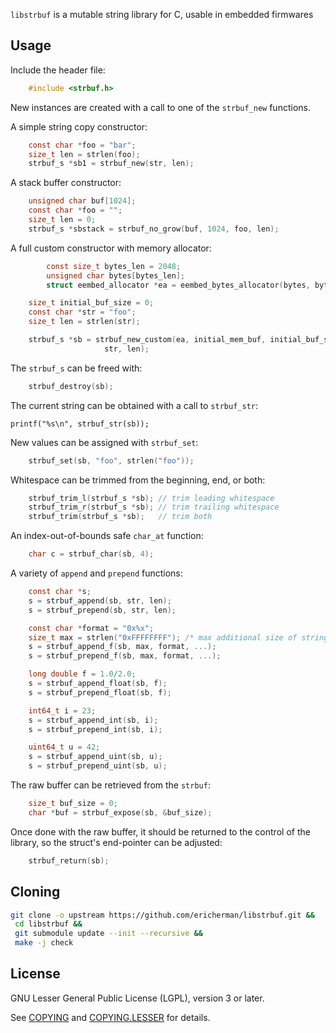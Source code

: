 `libstrbuf` is a mutable string library for C,
usable in embedded firmwares

Usage
-----
Include the header file:

```c
	#include <strbuf.h>
```

New instances are created with a call to one of the `strbuf_new` functions.

A simple string copy constructor:

```c
	const char *foo = "bar";
	size_t len = strlen(foo);
	strbuf_s *sb1 = strbuf_new(str, len);
```

A stack buffer constructor:

```c
	unsigned char buf[1024];
	const char *foo = "";
	size_t len = 0;
	strbuf_s *sbstack = strbuf_no_grow(buf, 1024, foo, len);
```

A full custom constructor with memory allocator:

```c
        const size_t bytes_len = 2048;
        unsigned char bytes[bytes_len];
        struct eembed_allocator *ea = eembed_bytes_allocator(bytes, bytes_len);

	size_t initial_buf_size = 0;
	const char *str = "foo";
	size_t len = strlen(str);

	strbuf_s *sb = strbuf_new_custom(ea, initial_mem_buf, initial_buf_size,
					 str, len);
```

The `strbuf_s` can be freed with:

```c
	strbuf_destroy(sb);
```

The current string can be obtained with a call to `strbuf_str`:

	printf("%s\n", strbuf_str(sb));

New values can be assigned with `strbuf_set`:

```c
	strbuf_set(sb, "foo", strlen("foo"));
```

Whitespace can be trimmed from the beginning, end, or both:

```c
	strbuf_trim_l(strbuf_s *sb); // trim leading whitespace
	strbuf_trim_r(strbuf_s *sb); // trim trailing whitespace
	strbuf_trim(strbuf_s *sb);   // trim both
```

An index-out-of-bounds safe `char_at` function:

```c
	char c = strbuf_char(sb, 4);
```

A variety of `append` and `prepend` functions:

```c
	const char *s;
	s = strbuf_append(sb, str, len);
	s = strbuf_prepend(sb, str, len);

	const char *format = "0x%x";
	size_t max = strlen("0xFFFFFFFF"); /* max additional size of string */
	s = strbuf_append_f(sb, max, format, ...);
	s = strbuf_prepend_f(sb, max, format, ...);

	long double f = 1.0/2.0;
	s = strbuf_append_float(sb, f);
	s = strbuf_prepend_float(sb, f);

	int64_t i = 23;
	s = strbuf_append_int(sb, i);
	s = strbuf_prepend_int(sb, i);

	uint64_t u = 42;
	s = strbuf_append_uint(sb, u);
	s = strbuf_prepend_uint(sb, u);
```

The raw buffer can be retrieved from the `strbuf`:

```c
	size_t buf_size = 0;
	char *buf = strbuf_expose(sb, &buf_size);
```

Once done with the raw buffer, it should be returned to the control of
the library, so the struct's end-pointer can be adjusted:

```c
	strbuf_return(sb);
```

Cloning
-------

```bash
git clone -o upstream https://github.com/ericherman/libstrbuf.git &&
 cd libstrbuf &&
 git submodule update --init --recursive &&
 make -j check
```

License
-------
GNU Lesser General Public License (LGPL), version 3 or later.

See [COPYING](COPYING) and [COPYING.LESSER](COPYING.LESSER) for details.
